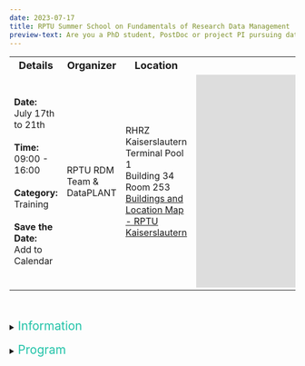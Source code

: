 ```yaml
---
date: 2023-07-17
title: RPTU Summer School on Fundamentals of Research Data Management
preview-text: Are you a PhD student, PostDoc or project PI pursuing data-driven research? Does your daily work involve collecting, organizing, publishing research data sets, small or large? Are you interested in l earning about new concepts, principles, tools, and best practices that can make these activities more efficient and improve the quality of your data sets? Or are you interested in understanding these fundamentals to be able to formulate data management plans for research proposals? Or would you simply like to enhance your personal profile with new skills in research data management?
---
```


<!--Here comes the general part-->

<table>
<tr>
    <th><b><font size="4">Details</font></b></th>
    <th><b><font size="4">Organizer</font></b></th>
    <th><b><font size="4">Location</font></b></th>
    <th><b><font size="4"></font></b></th>
</tr>
<tr>
    <td>
    <b>Date:</b>
    <br>July 17th to 21th<br><br>
    <b>Time:</b>
    <br>09:00 - 16:00<br><br>
    <b>Category:</b>
    <br>Training<br><br>
    <b>Save the Date:</b>
    <br>    
    <a id="downloadICS" 
    title="RPTU Summer School on Fundamentals of Research Data Management" 
    data-start-time="Jul 17, 2023 09:00" 
    data-end-time="Jul 21, 2023 12:30" 
    data-description="Find more information here: https://nfdi4plants.org/content/events/2023-07-17_rptu-summer-school-on-rdm.html" 
    data-venue-name="RHRZ Kaiserslautern, Terminal Pool 1, Building 34, Room 253, "
    data-address="Paul-Ehrlich-Straße 34" 
    data-city="67663 Kaiserslautern" 
    data-state="Germany" 
    data-category="DataPLANT; Training">
    Add to Calendar
    </a>
    </td>
    <td>
    RPTU RDM Team &<br>
    DataPLANT
    </td>
    <td>
    RHRZ Kaiserslautern<br>
    Terminal Pool 1<br>
    Building 34<br>
    Room 253<br>
    <a href="https://rptu.de/fileadmin/prum/02_Downloads/Lageplan/TUK_Plan__Juli_2021.pdf">Buildings and Location Map - RPTU Kaiserslautern</a>
    </td>
    <td>
    <iframe src="https://www.google.com/maps/embed?pb=!1m18!1m12!1m3!1d567.3307899857176!2d7.752016250344725!3d49.42477696798137!2m3!1f0!2f0!3f0!3m2!1i1024!2i768!4f13.1!3m3!1m2!1s0x47966de17deb1201%3A0xedcc82fb8a63a1a1!2sRHRZ%20Kaiserslautern!5e1!3m2!1sde!2sde!4v1687255257840!5m2!1sde!2sde" width="450" height="375" style="border:0;" allowfullscreen="" loading="lazy" referrerpolicy="no-referrer-when-downgrade"></iframe>
    </td>
</tr>
</table>
<br>
<br>

<details><summary><span style="color: #1fc2a7;font-size:1.5em">
Information
</summary>

**RPTU Summer School on Fundamentals of Research Data Management**  
*July 17th to 21th, 2023*

Are you a PhD student, PostDoc or project PI pursuing data-driven research? Does your daily work involve collecting, organizing, publishing research data sets, small or large? Are you interested in l earning about new concepts, principles, tools, and best practices that can make these activities more efficient and improve the quality of your data sets? Or are you interested in understanding these fundamentals to be able to formulate data management plans for research proposals? Or would you simply like to enhance your personal profile with new skills in research data management?

In either case, we cordially invite you to join our week-long summer school to enhance your skills in managing research data. In our interactive and hands-on training, you will learn how to effectively collect, store, organize, and share data. You will also learn about the latest technologies and tools to help you make the most of your research data.

The  
**RPTU Summer School on Fundamentals of Research Data Management**  
will take place in the week from  
**July 17th to 21th**  

and will include a mix of lectures, workshops, and hands-on exercises. You can expect to learn from experts in the field and connect with colleagues from various disciplines. A preliminary program will be made available to registered participants in the very near future. The number of participants is limited on account of the space available, thus we kindly ask you to register at your earliest convenience but no later than **May 31, 2023** via [this](https://forms.office.com/e/SpERRjQGSv) form.


We will send you further information in early June.
The summer school is an on-site, in presence event held at the [RPTU](https://rptu.de/). (In well justified exceptional cases, we will facilitate remote participation.)  
We hope you will join us in improving your knowledge in research data management, and look forward to welcoming you to our summer school!

Please direkt any questions to us via 
<a href="javascript:location='mailto:\u0069\u006e\u0066\u006f\u0040\u006e\u0066\u0064\u0069\u0034\u0070\u006c\u0061\u006e\u0074\u0073\u002e\u006f\u0072\u0067';void 0">mail</a>.
</details>
<br>
<!--Here comes the program part-->

<details><summary><span style="color: #1fc2a7;font-size:1.5em">
Program
</summary>
<table>
<tr>
    <th><b><font size="4"></font></b></th>
    <th><b><font size="4">Monday (17.7.)</font></b></th>
    <th><b><font size="4">Tuesday (18.7.)</font></b></th>
    <th><b><font size="4">Wednesday (19.7.)</font></b></th>
    <th><b><font size="4">Thursday (20.7.)</font></b></th>
    <th><b><font size="4">Friday (21.7.)</font></b></th>
</tr>
<tr>
    <td><b>09:00 - 10:30</b></td>
    <td bgcolor="#bcede5">Opening / Keynote</td>
    <td bgcolor="#ECBBC3">Versioning & Collaboration</td>
    <td bgcolor="#cae8f4">Operating with Ontologies</td>
    <td bgcolor="#ffecb3">Workflows and Data Processing</td>
    <td bgcolor="#c0c5cb">RDM Planning</td>
</tr>
<tr>
    <td></td>
    <td>coffee break</td>
    <td>coffee break</td>
    <td>coffee break</td>
    <td>coffee break</td>
    <td>coffee break</td>
</tr>
<tr>
    <td><b>11:00 - 12:30</b></td>
    <td bgcolor="#e9f0da">Process Models</td>
    <td bgcolor="#ECBBC3">Versioning & Collaboration</td>
    <td bgcolor="#cae8f4">Operating with Ontologies</td>
    <td bgcolor="#ffecb3">Workflows and Data Processing</td>
    <td bgcolor="#bcede5">Closing + RDM Clinic</td>
</tr>
<tr>
    <td></td>
    <td>lunch break</td>
    <td>lunch break</td>
    <td>lunch break</td>
    <td>lunch break</td>
    <td>lunch break</td>
</tr>
<tr>
    <td><b>14:00 - 15:30</b></td>
    <td bgcolor="#e9f0da">Process Models</td>
    <td bgcolor="#c0c5cb">Databases</td>
    <td bgcolor="#c0c5cb">RDM in Practice</td>
    <td bgcolor="#c0c5cb">Galaxy Tutorial</td>
    <td></td>
</tr>
<tr>
    <td></td>
    <td></td>
    <td></td>
    <td>Group Hike &<br>Bremerhof Dinner</td>
    <td></td>
    <td></td>
</tr>
</table>
</details>
<br>
